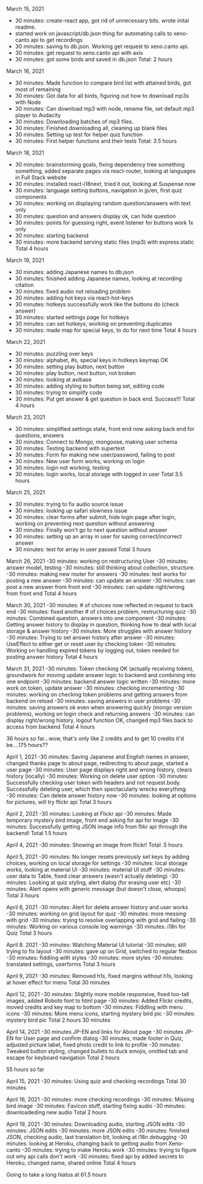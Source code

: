 March 15, 2021

- 30 minutes: create-react app, got rid of unnecessary bits. wrote inital readme.
- started work on javascript/db.json thing for automating calls to xeno-canto api to get recordings
- 30 minutes: saving to db.json. Working get request to xeno.canto api.
- 30 minutes: get request to xeno.canto api with axis
- 30 minutes: got _some_ birds and saved in db.json
  Total: 2 hours

March 16, 2021

- 30 minutes: Made function to compare bird list with attained birds, got most of remaining
- 30 minutes: Got data for all birds, figuring out how to download mp3s with Node
- 30 minutes: Can download mp3 with node, rename file, set default mp3 player to Audacity
- 30 minutes: Downloading batches of mp3 files.
- 30 minutes: Finished downloading all, cleaning up blank files
- 30 minutes: Setting up test for helper quiz function
- 30 minutes: First helper functions and their tests
  Total: 3.5 hours

March 18, 2021

- 30 minutes: brainstorming goals, fixing dependency tree something something, added separate pages via react-router, looking at languages in Full Stack website
- 30 minutes: installed react-i18next, tried it out, looking at Suspense now
- 30 minutes: language setting buttons, navigation in jp/en, first quiz components
- 30 minutes: working on displaying random question/answers with text only
- 30 minutes: question and answers display ok, can hide question
- 30 minutes: points for guessing right, event listener for buttons work 1x only
- 30 minutes: starting backend
- 30 minutes: more backend serving static files (mp3) with express.static
  Total 4 hours

March 19, 2021

- 30 minutes: adding Japanese names to db.json
- 30 minutes: finished adding Japanese names, looking at recording citation
- 30 minutes: fixed audio not reloading problem
- 30 minutes: adding hot keys via react-hot-keys
- 30 minutes: hotkeys successfully work like the buttons do (check answer)
- 30 minutes: started settings page for hotkeys
- 30 minutes: can set hotkeys, working on preventing duplicates
- 30 minutes: made map for special keys, to do for next time
  Total 4 hours

March 22, 2021

- 30 minutes: puzzling over keys
- 30 minutes: alphabet, #s, special keys in hotkeys keymap OK
- 30 minutes: setting play button, next button
- 30 minutes: play button, next button, not broken
- 30 minutes: looking at avibase
- 30 minutes: adding styling to button being set, editing code
- 30 minutes: trying to simplify code
- 30 minutes: Put get answer & get question in back end. Success!!!
  Total 4 hours

March 23, 2021

- 30 minutes: simplified settings state, front end now asking back end for questions, answers
- 30 minutes: Connect to Mongo, mongoose, making user schema
- 30 minutes: Testing backend with supertest
- 30 minutes: Form for making new user/password, failing to post
- 30 minutes: New user form works, working on login
- 30 minutes: login not working, testing
- 30 minutes: login works, local storage with logged in user
  Total 3.5 hours

March 25, 2021

- 30 minutes: trying to fix audio source issue
- 30 minutes: looking up safari slowness issue
- 30 minutes: clear forms after submit, hide login page after login, working on preventing next question without answering
- 30 minutes: Finally won't go to next question without answer
- 30 minutes: setting up an array in user for saving correct/incorrect answer
- 30 minutes: test for array in user passed
  Total 3 hours

March 26, 2021
-30 minutes: working on restructuring User
-30 minutes: answer model, testing
-30 minutes: still thinking about collection, structure.
-30 minutes: making new router for answers
-30 minutes: test works for posting a new answer
-30 minutes: can update an answer
-30 minutes: can post a new answer from front end
-30 minutes: can update right/wrong from front end
Total 4 hours

March 30, 2021
-30 minutes: # of choices now reflected in request to back end
-30 minutes: fixed another # of choices problem, restructuring quiz
-30 minutes: Combined question, answers into one component
-30 minutes: Getting answer history to display in question, thinking how to deal with local storage & answer history
-30 minutes: More struggles with answer history
-30 minutes: Trying to set answer history after answer
-30 minutes: UseEffect to either get or reset user by checking token
-30 minutes: Working on handling expired tokens by logging out, token needed for posting answer history
Total 4 hours

March 31, 2021
-30 minutes: Token checking OK (actually receiving token), groundwork for moving update answer logic to backend and combining into one endpoint
-30 minutes: backend answer logic written
-30 minutes: more work on token, update answer
-30 minutes: checking incrementing
-30 minutes: working on checking token problems and getting answers from backend on reload
-30 minutes: saving answers in user problems
-30 minutes: saving answers ok even when answering quickly (mongo version problems), working on login check and returning answers
-30 minutes: can display right/wrong history, logout function OK, changed mp3 files back to access from backend
Total 4 hours

36 hours so far...wow, that's only like 2 credits and to get 10 credits it'd be....175 hours??

April 1, 2021
-30 minutes: Saving Japanese and English names in answer, changed thanks page to about page, redirecting to about page, started a user page
-30 minutes: User page displays right and wrong history, clears history (locally)
-30 minutes: Working on delete user option
-30 minutes: Successfully checking user token with headers and not request.body. Successfully deleting user, which then spectacularly wrecks everything.
-30 minutes: Can delete answer history now
-30 minutes: looking at options for pictures, will try flickr api
Total 3 hours

April 2, 2021
-30 minutes: Looking at Flickr api
-30 minutes: Made temporary mystery bird image, front end asking for api for image
-30 minutes: Successfully getting JSON image info from flikr api through the backend!
Total 1.5 hours

April 4, 2021
-30 minutes: Showing an image from flickr!
Total .5 hours

April 5, 2021
-30 minutes: No longer resets previously set keys by adding choices, working on local storage for settings
-30 minutes: local storage works, looking at material UI
-30 minutes: material UI stuff
-30 minutes: user data to Table, fixed clear answers (wasn't actually deleting)
-30 minutes: Looking at quiz styling, alert dialog (for erasing user etc)
-30 minutes: Alert opens with generic message (but doesn't close, whoops)
Total 3 hours

April 6, 2021
-30 minutes: Alert for delete answer history and user works
-30 minutes: working on grid layout for quiz
-30 minutes: more messing with grid
-30 minutes: trying to resolve overlapping with grid and failing
-30 minutes: Working on various console log warnings
-30 minutes: i18n for Quiz
Total 3 hours

April 8. 2021
-30 minutes: Watching Material UI tutorial
-30 minutes; still trying to fix layout
-30 minutes: gave up on Grid, switched to regular flexbox
-30 minutes: fiddling with styles
-30 minutes: more styles
-30 minutes: translated settings, userforms
Total 3 hours

April 9, 2021
-30 minutes: Removed h1s, fixed margins without h1s, looking at hover effect for menu
Total 30 minutes

April 12, 2021
-30 minutes: Slightly more mobile responsive, fixed too-tall images, added Roboto font to html page
-30 minutes: Added Flickr credits, moved credits and key map to bottom
-30 minutes: Fiddling with menu icons
-30 minutes: More menu icons, starting mystery bird pic
-30 minutes: mystery bird pic
Total 2 hours 30 minutes

April 14, 2021
-30 minutes JP-EN and links for About page
-30 minutes JP-EN for User page and confirm dialog
-30 minutes, made footer in Quiz, adjusted picture label, fixed photo credit to link to profile
-30 minutes: Tweaked button styling, changed bullets to duck emojis, omitted tab and escape for keyboard navigation
Total 2 hours

55 hours so far

April 15, 2021
-30 minutes: Using quiz and checking recordings
Total 30 minutes

April 16, 2021
-30 minutes: more checking recordings
-30 minutes: Missing bird image
-30 minutes: Favicon stuff, starting fixing audio
-30 minutes: downloadeding new audio
Total 2 hours

April 19, 2021
-30 minutes: Downloading audio, starting JSON edits
-30 minutes: JSON edits
-30 minutes: more JSON edits
-30 minutes: finished JSON, checking audio, last translation bit, looking at i18n debugging
-30 minutes: looking at Heroku, changing back to getting audio from Xeno-canto
-30 minutes: trying to make Heroku work
-30 minutes: trying to figure out why api calls don't work
-30 minutes: fixed api by added secrets to Heroku, changed name, shared online
Total 4 hours

Going to take a long hiatus at 61.5 hours

